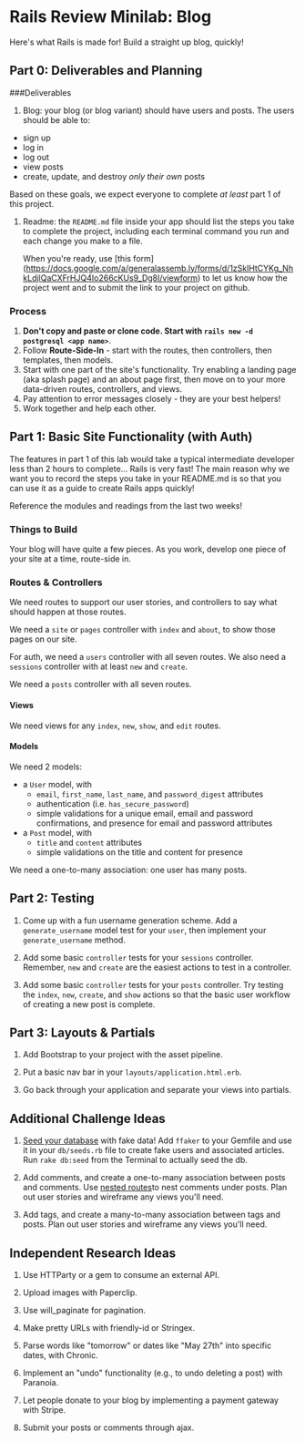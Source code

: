 # Rails Review Minilab: Blog

Here's what Rails is made for! Build a straight up blog, quickly!  

## Part 0: Deliverables and Planning

###Deliverables

1. Blog: your blog (or blog variant) should have users and posts. The users should be able to:

  * sign up
  * log in
  * log out
  * view posts
  * create, update, and destroy *only their own* posts

   Based on these goals, we expect everyone to complete *at least* part 1 of this project.

1. Readme: the `README.md` file inside your app should list the steps you take to complete the project, including each terminal command you run and each change you make to a file.

   When you're ready, use [this form] (https://docs.google.com/a/generalassemb.ly/forms/d/1zSklHtCYKg_NhkLdjlQaCXFrHJQ4Io266cKUs9_Dg8I/viewform) to let us know how the project went and to submit the link to your project on github.


### Process

1. **Don't copy and paste or clone code. Start with `rails new -d postgresql <app name>`**.
1. Follow **Route-Side-In** - start with the routes, then controllers, then templates, then models.
1. Start with one part of the site's functionality. Try enabling a landing page (aka splash page) and an about page first, then move on to your more data-driven routes, controllers, and views.
1. Pay attention to error messages closely - they are your best helpers!
1. Work together and help each other.

## Part 1: Basic Site Functionality (with Auth)

The features in part 1 of this lab would take a typical intermediate developer less than 2 hours to complete... Rails is very fast!  The main reason why we want you to record the steps you take in your README.md is so that you can use it as a guide to create Rails apps quickly!

Reference the modules and readings from the last two weeks!

### Things to Build

Your blog will have quite a few pieces. As you work, develop one piece of your site at a time, route-side in.

### Routes & Controllers

We need routes to support our user stories, and controllers to say what should happen at those routes.

We need a `site` or `pages` controller with `index` and `about`, to show those pages on our site.

For auth, we need a `users` controller with all seven routes. We also need a `sessions` controller with at least `new` and `create`.

We need a `posts` controller with all seven routes.

#### Views

We need views for any `index`, `new`, `show`, and `edit` routes.

#### Models

We need 2 models:
  * a `User` model, with
    * `email`, `first_name`, `last_name`, and `password_digest` attributes
    * authentication (i.e. `has_secure_password`)
    * simple validations for a unique email, email and password confirmations, and presence for email and password attributes
  * a `Post` model, with
    * `title` and `content` attributes
    * simple validations on the title and content for presence

We need a one-to-many association: one user has many posts.


## Part 2: Testing

1. Come up with a fun username generation scheme. Add a `generate_username` model test for your `user`, then implement your `generate_username` method.

1. Add some basic `controller` tests for your `sessions` controller. Remember, `new` and `create` are the easiest actions to test in a controller.

1. Add some basic `controller` tests for your `posts` controller. Try testing the `index`, `new`, `create`, and `show` actions so that the basic user workflow of creating a new post is complete.

## Part 3: Layouts & Partials

1. Add Bootstrap to your project with the asset pipeline.

1. Put a basic nav bar in your `layouts/application.html.erb`.

1. Go back through your application and separate your views into partials.

## Additional Challenge Ideas

1. [Seed your database](https://github.com/sf-wdi-19-20/modules/tree/master/w7_d4_2_testing#cool-tool-ffaker) with fake data! Add `ffaker` to your Gemfile and use it in your `db/seeds.rb` file to create fake users and associated articles.  Run `rake db:seed` from the Terminal to actually seed the db.

1. Add comments, and create a one-to-many association between posts and comments.   Use [nested routes](http://guides.rubyonrails.org/routing.html#nested-resources)to nest comments under posts.  Plan out user stories and wireframe any views you'll need.

1. Add tags, and create a many-to-many association between tags and posts. Plan out user stories and wireframe any views you'll need.



## Independent Research Ideas  

1. Use HTTParty or a gem to consume an external API.

1. Upload images with Paperclip.

1. Use will_paginate for pagination.

1. Make pretty URLs with friendly-id or Stringex.

1. Parse words like "tomorrow" or dates like "May 27th" into specific dates,  with Chronic.

1. Implement an "undo" functionality (e.g., to undo deleting a post) with Paranoia.

1. Let people donate to your blog by implementing a payment gateway with Stripe.

1. Submit your posts or comments through ajax.
